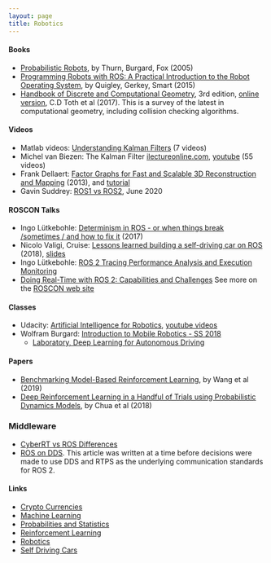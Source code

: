 ```yaml
---
layout: page
title: Robotics
---
```

#### Books
* [Probabilistic Robots](https://docs.ufpr.br/~danielsantos/ProbabilisticRobotics.pdf), by Thurn, Burgard, Fox (2005)
* [Programming Robots with ROS: A Practical Introduction to the Robot Operating System](https://www.amazon.com/Programming-Robots-ROS-Practical-Introduction-dp-1449323898/dp/1449323898/ref=mt_other?_encoding=UTF8&me=&qid=), by Quigley, Gerkey, Smart (2015)
* [Handbook of Discrete and Computational Geometry](https://www.amazon.com/Handbook-Discrete-Computational-Mathematics-Applications/dp/1498711391), 3rd edition, [online version](http://www.csun.edu/~ctoth/Handbook/HDCG3.html), C.D Toth et al (2017). This is a survey of the latest in computational geometry, including collision checking algorithms.

#### Videos
* Matlab videos: [Understanding Kalman Filters](https://www.youtube.com/watch?v=mwn8xhgNpFY) (7 videos)
*  Michel van Biezen: The Kalman Filter [ilectureonline.com](http://www.ilectureonline.com/lectures/subject/SPECIAL%20TOPICS/26/190), [youtube](https://www.youtube.com/watch?v=CaCcOwJPytQ) (55 videos)
* Frank Dellaert: [Factor Graphs for Fast and Scalable 3D Reconstruction and Mapping](http://videolectures.net/bmvc2013_dellaert_factor_graphs/) (2013), and [tutorial](https://gtsam.org/tutorials/intro.html)
* Gavin Suddrey: [ROS1 vs ROS2](https://www.youtube.com/watch?v=g2QLZcItSMM), June 2020

#### ROSCON Talks
* Ingo Lütkebohle: [Determinism in ROS - or when things break /sometimes / and how to fix it](https://www.ros.org/news/2018/09/roscon-2017-determinism-in-ros---or-when-things-break-sometimes-and-how-to-fix-it----ingo-lutkebohle.html) (2017)
* Nicolo Valigi, Cruise: [Lessons learned building a self-driving car on ROS](https://vimeo.com/292693011) (2018), [slides](https://roscon.ros.org/2018/presentations/ROSCon2018_LessonsLearnedSelfDriving.pdf)
* Ingo Lütkebohle: [ROS 2 Tracing Performance Analysis and Execution Monitoring](https://www.youtube.com/watch?v=PEBJU7bFf-o)
* [Doing Real-Time with ROS 2: Capabilities and Challenges](https://www.apex.ai/roscon2019)
See more on the [ROSCON web site](https://roscon.ros.org/world/2020/)

#### Classes
* Udacity: [Artificial Intelligence for Robotics](https://classroom.udacity.com/courses/cs271), [youtube videos](https://www.youtube.com/watch?v=Uqt_pRbR8rI)
* Wolfram Burgard: [Introduction to Mobile Robotics - SS 2018](http://ais.informatik.uni-freiburg.de/teaching/ss18/robotics/)
  * [Laboratory, Deep Learning for Autonomous Driving](http://ais.informatik.uni-freiburg.de/teaching/ss18/driving_lab/)

#### Papers
* [Benchmarking Model-Based Reinforcement Learning](https://arxiv.org/pdf/1907.02057.pdf), by Wang et al (2019)
* [Deep Reinforcement Learning in a Handful of Trials using Probabilistic Dynamics Models](https://arxiv.org/abs/1805.12114), by Chua et al (2018)

### Middleware
* [CyberRT vs ROS Differences](https://github.com/ApolloAuto/apollo/issues/6529)
* [ROS on DDS](https://design.ros2.org/articles/ros_on_dds.html). This article was written at a time before decisions were made to use DDS and RTPS as the underlying communication standards for ROS 2. 

#### Links
* [Crypto Currencies](crypto_currencies.md)
* [Machine Learning](machine_learning.md)
* [Probabilities and Statistics](probabilities_and_statistics.md)
* [Reinforcement Learning](reinforcement_learning.md)
* [Robotics](robotics.md)
* [Self Driving Cars](self_driving_cars.md)
